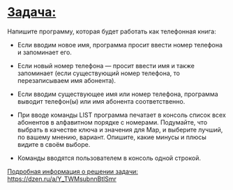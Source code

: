 # <u>**Задача:**</u>
Напишите программу, которая будет работать как телефонная книга:
- Если вводим новое имя, программа просит ввести номер телефона и запоминает его.
- Если новый номер телефона — просит ввести имя и также запоминает (если существующий номер телефона, то перезаписываем имя абонента).
- Если вводим существующее имя или номер телефона, программа выводит телефон(ы) или имя абонента соответственно.
- При вводе команды LIST программа печатает в консоль список всех абонентов в алфавитном порядке с номерами.
  Подумайте, что выбрать в качестве ключа и значения для Map, и выберите лучший, по вашему мнению, вариант. Опишите, какие минусы и плюсы видите в своём выборе.
  
- Команды вводятся пользователем в консоль одной строкой.



<u>Подробная информация о решении задачи:</u>
https://dzen.ru/a/Y_TWMsubnnBtlSmr
